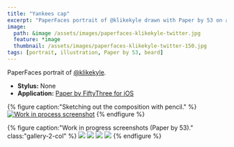 ```yaml
---
title: "Yankees cap"
excerpt: "PaperFaces portrait of @klikekyle drawn with Paper by 53 on an iPad."
image: 
  path: &image /assets/images/paperfaces-klikekyle-twitter.jpg 
  feature: *image
  thumbnail: /assets/images/paperfaces-klikekyle-twitter-150.jpg
tags: [portrait, illustration, Paper by 53, beard]
---
```


PaperFaces portrait of [@klikekyle](https://twitter.com/klikekyle).

* **Stylus:** None
* **Application:** [Paper by FiftyThree for iOS](http://www.fiftythree.com/paper)

{% figure caption:"Sketching out the composition with pencil." %}
[![Work in process screenshot](/assets/images/paperfaces-klikekyle-process-1-750.jpg)](/assets/images/paperfaces-klikekyle-process-1-lg.jpg)
{% endfigure %}

{% figure caption:"Work in progress screenshots (Paper by 53)." class:"gallery-2-col" %}
[![](/assets/images/paperfaces-klikekyle-process-2-600.jpg)](/assets/images/paperfaces-klikekyle-process-2-lg.jpg)
[![](/assets/images/paperfaces-klikekyle-process-3-600.jpg)](/assets/images/paperfaces-klikekyle-process-3-lg.jpg)
[![](/assets/images/paperfaces-klikekyle-process-4-600.jpg)](/assets/images/paperfaces-klikekyle-process-4-lg.jpg)
[![](/assets/images/paperfaces-klikekyle-process-5-600.jpg)](/assets/images/paperfaces-klikekyle-process-5-lg.jpg)
{% endfigure %}
